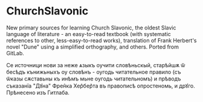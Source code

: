 # ChurchSlavonic

New primary sources for learning Church Slavonic, the oldest Slavic language of literature - an easy-to-read textbook (with systematic references to other, less-easy-to-read works), translation of Frank Herbert's novel "Dune" using a simplified orthography, and others. Ported from GitLab.

Се источници нови за неже ѧзыкъ оучити словѣньскый, старѣйшѫ ѿ бесѣдъ кънижьныхъ оу словѣнъ - оугодь читательное правило (съ ѿказы сѫставьны къ инѣмъ мьне оугодь читательномъ) и прѣводъ съказанïa "Дꙋна" Френ͛ка Хер͛бер͛та въ правописѣ опростеномь, и дрꙋго. Прѣнесено изъ Гитлаба.


